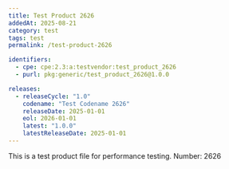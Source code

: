 ```yaml
---
title: Test Product 2626
addedAt: 2025-08-21
category: test
tags: test
permalink: /test-product-2626

identifiers:
  - cpe: cpe:2.3:a:testvendor:test_product_2626
  - purl: pkg:generic/test_product_2626@1.0.0

releases:
  - releaseCycle: "1.0"
    codename: "Test Codename 2626"
    releaseDate: 2025-01-01
    eol: 2026-01-01
    latest: "1.0.0"
    latestReleaseDate: 2025-01-01
---
```


This is a test product file for performance testing. Number: 2626
